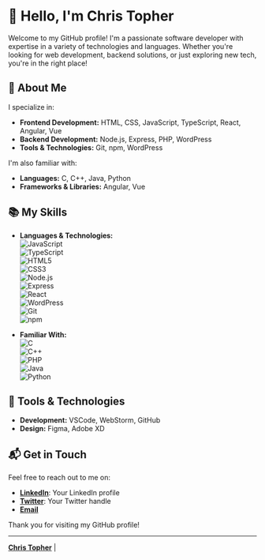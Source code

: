 # 👋 Hello, I'm Chris Topher

Welcome to my GitHub profile! I'm a passionate software developer with expertise in a variety of technologies and languages. Whether you're looking for web development, backend solutions, or just exploring new tech, you're in the right place!

## 🚀 About Me

I specialize in:
- **Frontend Development:** HTML, CSS, JavaScript, TypeScript, React, Angular, Vue
- **Backend Development:** Node.js, Express, PHP, WordPress
- **Tools & Technologies:** Git, npm, WordPress

I'm also familiar with:
- **Languages:** C, C++, Java, Python
- **Frameworks & Libraries:** Angular, Vue

## 📚 My Skills

- **Languages & Technologies:**  
  ![JavaScript](https://img.shields.io/badge/JavaScript-F7DF1C?style=for-the-badge&logo=javascript&logoColor=black)  
  ![TypeScript](https://img.shields.io/badge/TypeScript-3178C6?style=for-the-badge&logo=typescript&logoColor=white)  
  ![HTML5](https://img.shields.io/badge/HTML5-E34F26?style=for-the-badge&logo=html5&logoColor=white)  
  ![CSS3](https://img.shields.io/badge/CSS3-1572B6?style=for-the-badge&logo=css3&logoColor=white)  
  ![Node.js](https://img.shields.io/badge/Node.js-339933?style=for-the-badge&logo=nodedotjs&logoColor=white)  
  ![Express](https://img.shields.io/badge/Express.js-000000?style=for-the-badge&logo=express&logoColor=white)  
  ![React](https://img.shields.io/badge/React-61DAFB?style=for-the-badge&logo=react&logoColor=black)  
  ![WordPress](https://img.shields.io/badge/WordPress-21759B?style=for-the-badge&logo=wordpress&logoColor=white)  
  ![Git](https://img.shields.io/badge/Git-F05032?style=for-the-badge&logo=git&logoColor=white)  
  ![npm](https://img.shields.io/badge/npm-CB3837?style=for-the-badge&logo=npm&logoColor=white)  

- **Familiar With:**  
  ![C](https://img.shields.io/badge/C-A8B9CC?style=for-the-badge&logo=c&logoColor=black)  
  ![C++](https://img.shields.io/badge/C%2B%2B-F34B7F?style=for-the-badge&logo=c%2B%2B&logoColor=white)  
  ![PHP](https://img.shields.io/badge/PHP-777BB4?style=for-the-badge&logo=php&logoColor=white)  
  ![Java](https://img.shields.io/badge/Java-007396?style=for-the-badge&logo=java&logoColor=white)  
  ![Python](https://img.shields.io/badge/Python-3776AB?style=for-the-badge&logo=python&logoColor=white)  
<!--
## 💼 Projects

Here are some of my recent projects:

- **[Project Name](#)**: A brief description of your project and what technologies you used.
- **[Project Name](#)**: A brief description of your project and what technologies you used.
- **[Project Name](#)**: A brief description of your project and what technologies you used.
-->
## 🔧 Tools & Technologies

- **Development:** VSCode, WebStorm, GitHub
- **Design:** Figma, Adobe XD
<!--
## 📈 My GitHub Stats

![Your GitHub Stats](https://github-readme-stats.vercel.app/api?username=yourusername&show_icons=true&hide_title=true&hide=prs&count_private=true&theme=radical)  
![Your Top Languages](https://github-readme-stats.vercel.app/api/top-langs/?username=yourusername&theme=radical)

## 📝 Blog Posts

Check out my latest blog posts and tutorials:

- **[Blog Post Title](#)**: A brief summary of the blog post.
- **[Blog Post Title](#)**: A brief summary of the blog post.
-->
## 📬 Get in Touch

Feel free to reach out to me on:

- **[LinkedIn](https://www.linkedin.com/in/chrisdev99)**: Your LinkedIn profile
- **[Twitter](https://twitter.com/mwanikigachina)**: Your Twitter handle
- **[Email](mailto:mwanikigachina@gmail.com)**

Thank you for visiting my GitHub profile!

---

**[Chris Topher](#)** | <!--[Your Portfolio](#) | [Your Blog](#)-->

